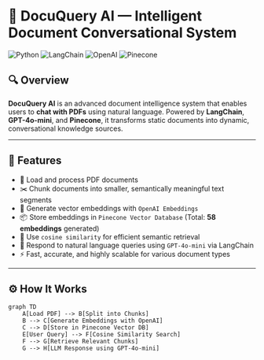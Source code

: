 # 📄 DocuQuery AI — Intelligent Document Conversational System

![Python](https://img.shields.io/badge/Python-3.10+-blue?style=flat&logo=python)
![LangChain](https://img.shields.io/badge/LangChain-Enabled-yellowgreen?style=flat)
![OpenAI](https://img.shields.io/badge/OpenAI-GPT--4o--mini-brightgreen?style=flat)
![Pinecone](https://img.shields.io/badge/Pinecone-VectorDB-blueviolet?style=flat)

## 🔍 Overview

**DocuQuery AI** is an advanced document intelligence system that enables users to **chat with PDFs** using natural language. Powered by **LangChain**, **GPT-4o-mini**, and **Pinecone**, it transforms static documents into dynamic, conversational knowledge sources.

---

## 🚀 Features

- 📄 Load and process PDF documents
- ✂️ Chunk documents into smaller, semantically meaningful text segments
- 🧠 Generate vector embeddings with `OpenAI Embeddings`
- 📦 Store embeddings in `Pinecone Vector Database` (Total: **58 embeddings** generated)
- 🧭 Use `cosine similarity` for efficient semantic retrieval
- 💬 Respond to natural language queries using `GPT-4o-mini` via LangChain
- ⚡ Fast, accurate, and highly scalable for various document types

---

## ⚙️ How It Works

```mermaid
graph TD
    A[Load PDF] --> B[Split into Chunks]
    B --> C[Generate Embeddings with OpenAI]
    C --> D[Store in Pinecone Vector DB]
    E[User Query] --> F[Cosine Similarity Search]
    F --> G[Retrieve Relevant Chunks]
    G --> H[LLM Response using GPT-4o-mini]
